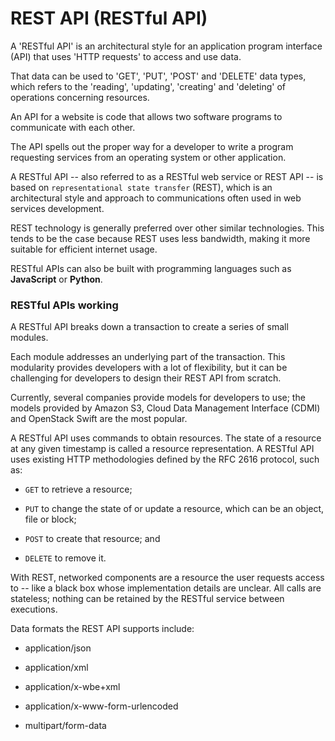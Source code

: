 # REST API (RESTful API)

A 'RESTful API' is an architectural style for an application program interface (API) that uses 'HTTP requests' to access and use data. 

That data can be used to 'GET', 'PUT', 'POST' and 'DELETE' data types, which refers to the 'reading', 'updating', 'creating' and 'deleting' of operations concerning resources.


An API for a website is code that allows two software programs to communicate with each other. 

The API spells out the proper way for a developer to write a program requesting services from an operating system or other application.

A RESTful API -- also referred to as a RESTful web service or REST API -- is based on `representational state transfer` (REST), which is an architectural style and approach to communications often used in web services development.

REST technology is generally preferred over other similar technologies. This tends to be the case because REST uses less bandwidth, making it more suitable for efficient internet usage. 

RESTful APIs can also be built with programming languages such as **JavaScript** or **Python**.


### RESTful APIs working

A RESTful API breaks down a transaction to create a series of small modules. 

Each module addresses an underlying part of the transaction. This modularity provides developers with a lot of flexibility, but it can be challenging for developers to design their REST API from scratch.

Currently, several companies provide models for developers to use; the models provided by Amazon S3, Cloud Data Management Interface (CDMI) and OpenStack Swift are the most popular.

A RESTful API uses commands to obtain resources. The state of a resource at any given timestamp is called a resource representation. A RESTful API uses existing HTTP methodologies defined by the RFC 2616 protocol, such as:

 - `GET` to retrieve a resource;

 - `PUT` to change the state of or update a resource, which can be an object, file or block;

 - `POST` to create that resource; and

 - `DELETE` to remove it.

With REST, networked components are a resource the user requests access to -- like a black box whose implementation details are unclear. All calls are stateless; nothing can be retained by the RESTful service between executions.

Data formats the REST API supports include:

 - application/json

 - application/xml

 - application/x-wbe+xml

 - application/x-www-form-urlencoded

 - multipart/form-data


